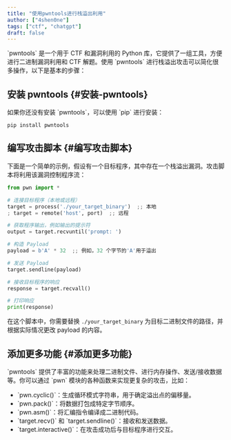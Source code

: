 ```yaml
---
title: "使用pwntools进行栈溢出利用"
author: ["4shen0ne"]
tags: ["ctf", "chatgpt"]
draft: false
---
```


\`pwntools\` 是一个用于 CTF 和漏洞利用的 Python 库，它提供了一组工具，方便进行二进制漏洞利用和 CTF 解题。使用 \`pwntools\` 进行栈溢出攻击可以简化很多操作，以下是基本的步骤：


## 安装 pwntools {#安装-pwntools}

如果你还没有安装 \`pwntools\`，可以使用 \`pip\` 进行安装：

```shell
pip install pwntools
```


## 编写攻击脚本 {#编写攻击脚本}

下面是一个简单的示例，假设有一个目标程序，其中存在一个栈溢出漏洞。攻击脚本将利用该漏洞控制程序流：

```python
from pwn import *

# 连接目标程序（本地或远程）
target = process('./your_target_binary')  ;; 本地
; target = remote('host', port)  ;; 远程

# 获取程序输出，例如输出的提示符
output = target.recvuntil('prompt: ')

# 构造 Payload
payload = b'A' * 32  ;; 例如，32 个字节的'A'用于溢出

# 发送 Payload
target.sendline(payload)

# 接收目标程序的响应
response = target.recvall()

# 打印响应
print(response)
```

在这个脚本中，你需要替换 `./your_target_binary` 为目标二进制文件的路径，并根据实际情况更改 payload 的内容。


## 添加更多功能 {#添加更多功能}

\`pwntools\` 提供了丰富的功能来处理二进制文件、进行内存操作、发送/接收数据等。你可以通过 \`pwn\` 模块的各种函数来实现更复杂的攻击，比如：

-   \`pwn.cyclic()\`：生成循环模式字符串，用于确定溢出点的偏移量。
-   \`pwn.pack()\`：将数据打包成特定字节顺序。
-   \`pwn.asm()\`：将汇编指令编译成二进制代码。
-   \`target.recv()\` 和 \`target.sendline()\`：接收和发送数据。
-   \`target.interactive()\`：在攻击成功后与目标程序进行交互。
